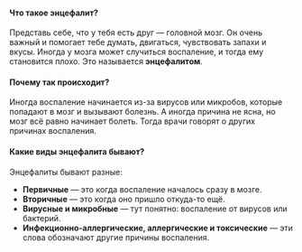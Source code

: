 #### Что такое энцефалит?

Представь себе, что у тебя есть друг — головной мозг. Он очень важный и помогает тебе думать, двигаться, чувствовать запахи и вкусы. Иногда у мозга может случиться воспаление, и тогда ему становится плохо. Это называется **энцефалитом**.

#### Почему так происходит?

Иногда воспаление начинается из-за вирусов или микробов, которые попадают в мозг и вызывают болезнь. А иногда причина не ясна, но мозг всё равно начинает болеть. Тогда врачи говорят о других причинах воспаления.

#### Какие виды энцефалита бывают?

Энцефалиты бывают разные:
* **Первичные** — это когда воспаление началось сразу в мозге.
* **Вторичные** — это когда оно пришло откуда-то ещё.
* **Вирусные и микробные** — тут понятно: воспаление от вирусов или бактерий.
* **Инфекционно-аллергические, аллергические и токсические** — эти слова обозначают другие причины воспаления.